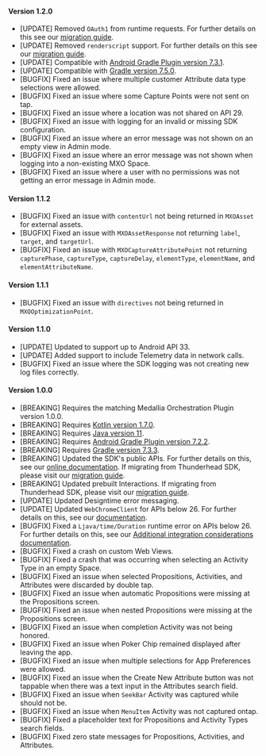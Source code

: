 #### Version 1.2.0
* [UPDATE] Removed `OAuth1` from runtime requests. For further details on this see our [migration guide](https://docs.medallia.com/en/?resourceId=mxo-android-sdk-migration-v1.2.0).
* [UPDATE] Removed `renderscript` support. For further details on this see our [migration guide](https://docs.medallia.com/en/?resourceId=mxo-android-sdk-migration-v1.2.0).
* [UPDATE] Compatible with [Android Gradle Plugin version 7.3.1](https://developer.android.com/build/releases/past-releases/agp-7-3-0-release-notes).
* [UPDATE] Compatible with [Gradle version 7.5.0](https://docs.gradle.org/7.5/release-notes.html).
* [BUGFIX] Fixed an issue where multiple customer Attribute data type selections were allowed.
* [BUGFIX] Fixed an issue where some Capture Points were not sent on tap.
* [BUGFIX] Fixed an issue where a location was not shared on API 29.
* [BUGFIX] Fixed an issue with logging for an invalid or missing SDK configuration.
* [BUGFIX] Fixed an issue where an error message was not shown on an empty view in Admin mode.
* [BUGFIX] Fixed an issue where an error message was not shown when logging into a non-existing MXO Space.
* [BUGFIX] Fixed an issue where a user with no permissions was not getting an error message in Admin mode.

#### Version 1.1.2
* [BUGFIX] Fixed an issue with `contentUrl` not being returned in `MXOAsset` for external assets.
* [BUGFIX] Fixed an issue with `MXOAssetResponse` not returning `label`, `target`, and `targetUrl`.
* [BUGFIX] Fixed an issue with `MXOCaptureAttributePoint` not returning `capturePhase`, `captureType`, `captureDelay`, `elementType`, `elementName`, and `elementAttributeName`.

#### Version 1.1.1
* [BUGFIX] Fixed an issue with `directives` not being returned in `MXOOptimizationPoint`.

#### Version 1.1.0
* [UPDATE] Updated to support up to Android API 33.
* [UPDATE] Added support to include Telemetry data in network calls.
* [BUGFIX] Fixed an issue where the SDK logging was not creating new log files correctly.

#### Version 1.0.0
* [BREAKING] Requires the matching Medallia Orchestration Plugin version 1.0.0.
* [BREAKING] Requires [Kotlin version 1.7.0](https://github.com/JetBrains/kotlin/releases/tag/v1.7.0).
* [BREAKING] Requires [Java version 11](https://developer.android.com/studio/write/java11-minimal-support-table).
* [BREAKING] Requires [Android Gradle Plugin version 7.2.2](https://developer.android.com/build/releases/past-releases/agp-7-2-0-release-notes).
* [BREAKING] Requires [Gradle version 7.3.3](https://docs.gradle.org/7.3.3/release-notes.html).
* [BREAKING] Updated the SDK's public APIs. For further details on this, see our [online documentation](https://docs.medallia.com/en/?resourceId=mxo-android-sdk-features). If migrating from Thunderhead SDK, please visit our [migration guide](https://docs.medallia.com/en/?resourceId=mxo-anddroid-sdk-migration-api).
* [BREAKING] Updated prebuilt Interactions. If migrating from Thunderhead SDK, please visit our [migration guide](https://docs.medallia.com/en/?resourceId=mxo-android-sdk-migration-prebuilt).
* [UPDATE] Updated Designtime error messaging.
* [UPDATE] Updated `WebChromeClient` for APIs below 26. For further details on this, see our [documentation](https://docs.medallia.com/en/?resourceId=mxo-android-sdk-features-webview).
* [BUGFIX] Fixed a `Ljava/time/Duration` runtime error on APIs below 26. For further details on this, see our [Additional integration considerations documentation](https://docs.medallia.com/en/medallia-experience-orchestration/orchestration-for-android/additional-integration-considerations#adding-support-for-an-android-api-version-below-26-0).
* [BUGFIX] Fixed a crash on custom Web Views.
* [BUGFIX] Fixed a crash that was occurring when selecting an Activity Type in an empty Space.
* [BUGFIX] Fixed an issue when selected Propositions, Activities, and Attributes were discarded by double tap.
* [BUGFIX] Fixed an issue when automatic Propositions were missing at the Propositions screen.
* [BUGFIX] Fixed an issue when nested Propositions were missing at the Propositions screen.
* [BUGFIX] Fixed an issue when completion Activity was not being honored.
* [BUGFIX] Fixed an issue when Poker Chip remained displayed after leaving the app.
* [BUGFIX] Fixed an issue when multiple selections for App Preferences were allowed.
* [BUGFIX] Fixed an issue when the Create New Attribute button was not tappable when there was a text input in the Attributes search field.
* [BUGFIX] Fixed an issue when `SeekBar` Activity was captured while should not be.
* [BUGFIX] Fixed an issue when `MenuItem` Activity was not captured ontap.
* [BUGFIX] Fixed a placeholder text for Propositions and Activity Types search fields.
* [BUGFIX] Fixed zero state messages for Propositions, Activities, and Attributes.

